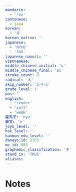 ```yaml
---
mandarin:
  - 'róu'
cantonese:
  - jau4
korean:
  - '유'
korean_native: ''
japanese:
  - 'NYUU'
  - 'JUU'
japanese_nanori: ''
vietnamese:
middle_chinese_initial: 'ȵ'
middle_chinese_final: 'ɨu'
stroke_count: 9
radical: '木'
skip_number: '2-4-5'
grade_level: 3
pos: ''
english:
  - 'tender'
  - 'soft'
  - 'weak'
羅馬字: 'nyu'
韓文: '뉴'
joyo_level: ''
hsk_level: ''
hanmun_edu_level: ''
danayo_id: 3163
mc_id: 983
graphemic_classification: '矛'
stand_in: 'TRUE'
aliases:
---
```


# Notes
